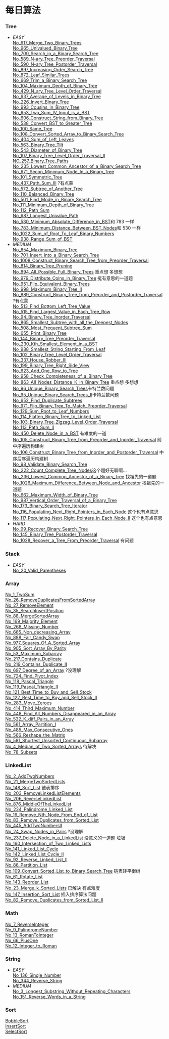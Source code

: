 # 每日算法
### Tree 
* _EASY_</br>
[No_617_Merge_Two_Binary_Trees](/src/Tree/easy/No_617_Merge_Two_Binary_Trees/Solution.java) </br>
[No_965_Univalued_Binary_Tree](/src/Tree/easy/No_965_Univalued_Binary_Tree/Solution.java) </br>
[No_700_Search_in_a_Binary_Search_Tree](/src/Tree/easy/No_700_Search_in_a_Binary_Search_Tree/Solution.java) </br>
[No_589_N-ary_Tree_Preorder_Traversal](/src/Tree/easy/No_589_N_ary_Tree_Preorder_Traversal/Solution.java) </br>
[No_590_N-ary_Tree_Postorder_Traversal](/src/Tree/easy/No_590_N_ary_Tree_Postorder_Traversal/Solution.java) </br>
[No_897_Increasing_Order_Search_Tree](/src/Tree/easy/No_897_Increasing_Order_Search_Tree/Solution.java) </br>
[No_872_Leaf_Similar_Trees](/src/Tree/easy/No_872_Leaf_Similar_Trees/Solution.java) </br>
[No_669_Trim_a_Binary_Search_Tree](/src/Tree/easy/No_669_Trim_a_Binary_Search_Tree/Solution.java) </br>
[No_104_Maximum_Depth_of_Binary_Tree](/src/Tree/easy/No_104_Maximum_Depth_of_Binary_Tree/Solution.java) </br>
[No_429_N_ary_Tree_Level_Order_Traversal](/src/Tree/easy/No_429_N_ary_Tree_Level_Order_Traversal/Solution.java) </br>
[No_637_Average_of_Levels_in_Binary_Tree](/src/Tree/easy/No_637_Average_of_Levels_in_Binary_Tree/Solution.java) </br>
[No_226_Invert_Binary_Tree](/src/Tree/easy/No_226_Invert_Binary_Tree/Solution.java) </br>
[No_993_Cousins_in_Binary_Tree](/src/Tree/easy/No_993_Cousins_in_Binary_Tree/Solution.java) </br>
[No_653_Two_Sum_IV_Input_is_a_BST](/src/Tree/easy/No_653_Two_Sum_IV_Input_is_a_BST/Solution.java) </br>
[No_606_Construct_String_from_Binary_Tree](/src/Tree/easy/No_606_Construct_String_from_Binary_Tree/Solution.java) </br>
[No_538_Convert_BST_to_Greater_Tree](/src/Tree/easy/No_538_Convert_BST_to_Greater_Tree/Solution.java) </br>
[No_100_Same_Tree](/src/Tree/easy/No_100_Same_Tree/Solution.java) </br>
[No_108_Convert_Sorted_Array_to_Binary_Search_Tree](/src/Tree/easy/No_108_Convert_Sorted_Array_to_Binary_Search_Tree/Solution.java) </br>
[No_404_Sum_of_Left_Leaves](/src/Tree/easy/No_404_Sum_of_Left_Leaves/Solution.java) </br>
[No_563_Binary_Tree_Tilt](/src/Tree/easy/No_563_Binary_Tree_Tilt/Solution.java) </br>
[No_543_Diameter_of_Binary_Tree](/src/Tree/easy/No_543_Diameter_of_Binary_Tree/Solution.java) </br>
[No_107_Binary_Tree_Level_Order_Traversal_II](/src/Tree/easy/No_107_Binary_Tree_Level_Order_Traversal_II/Solution.java) </br>
[NO_257_Binary_Tree_Paths](/src/Tree/easy/NO_257_Binary_Tree_Paths/Solution.java) </br>
[No_235_Lowest_Common_Ancestor_of_a_Binary_Search_Tree](/src/Tree/easy/No_235_Lowest_Common_Ancestor_of_a_Binary_Search_Tree/Solution.java) </br>
[No_671_Secon_Minimum_Node_In_a_Binary_Tree](/src/Tree/easy/No_671_Secon_Minimum_Node_In_a_Binary_Tree/Solution.java) </br>
[No_101_Symmetric_Tree](/src/Tree/easy/No_101_Symmetric_Tree/Solution.java) </br>
[No_437_Path_Sum_III](/src/Tree/easy/No_437_Path_Sum_III/Solution.java) ?有点蒙</br>
[No_572_Subtree_of_Another_Tree](/src/Tree/easy/No_572_Subtree_of_Another_Tree/Solution.java)</br>
[No_110_Balanced_Binary_Tree](/src/Tree/easy/No_110_Balanced_Binary_Tree/Solution.java)</br>
[No_501_Find_Mode_in_Binary_Search_Tree](/src/Tree/easy/No_501_Find_Mode_in_Binary_Search_Tree/Solution.java)</br>
[No_111_Minimum_Depth_of_Binary_Tree](/src/Tree/easy/No_111_Minimum_Depth_of_Binary_Tree/Solution.java)</br>
[No_112_Path_Sum](/src/Tree/easy/No_112_Path_Sum/Solution.java)</br>
[No_687_Longest_Univalue_Path](/src/Tree/easy/No_687_Longest_Univalue_Path/Solution.java)</br>
[No_530_Minimum_Absolute_Difference_in_BST](/src/Tree/easy/No_530_Minimum_Absolute_Difference_in_BST/Solution.java)和 783 一样</br>
[No_783_Minimum_Distance_Between_BST_Nodes](/src/Tree/easy/No_783_Minimum_Distance_Between_BST_Nodes/Solution.java)和 530 一样</br>
[No_1022_Sum_of_Root_To_Leaf_Binary_Numbers](/src/Tree/easy/No_1022_Sum_of_Root_To_Leaf_Binary_Numbers/Solution.java)</br>
[No_938_Range_Sum_of_BST](/src/Tree/easy/No_938_Range_Sum_of_BST/Solution.java)</br>
* _MEDIUM_</br>
[No_654_Maximum_Binary_Tree](/src/Tree/medium/No_654_Maximum_Binary_Tree/Solution.java)</br>
[No_701_Insert_into_a_Binary_Search_Tree](/src/Tree/medium/No_701_Insert_into_a_Binary_Search_Tree/Solution.java)</br>
[No_1008_Construct_Binary_Search_Tree_from_Preorder_Traversal](/src/Tree/medium/No_1008_Construct_Binary_Search_Tree_from_Preorder_Traversal/Solution.java)</br>
[No_814_Binary_Tree_Pruning](/src/Tree/medium/No_814_Binary_Tree_Pruning/Solution.java)</br>
[No_894_All_Possible_Full_Binary_Trees](/src/Tree/medium/No_894_All_Possible_Full_Binary_Trees/Solution.java) 重点想 多想想</br>
[No_979_Distribute_Coins_in_Binary_Tree](/src/Tree/medium/No_979_Distribute_Coins_in_Binary_Tree/Solution.java) 挺有意思的一道题</br>
[No_951_Flip_Equivalent_Binary_Trees](/src/Tree/medium/No_951_Flip_Equivalent_Binary_Trees/Solution.java)</br>
[No_998_Maximum_Binary_Tree_II](/src/Tree/medium/No_998_Maximum_Binary_Tree_II/Solution.java)</br>
[No_889_Construct_Binary_Tree_from_Preorder_and_Postorder_Traversal](/src/Tree/medium/No_889_Construct_Binary_Tree_from_Preorder_and_Postorder_Traversal/Solution.java)?有点蒙</br>
[No_513_Find_Bottom_Left_Tree_Value](/src/Tree/medium/No_513_Find_Bottom_Left_Tree_Value/Solution.java)</br>
[No_515_Find_Largest_Value_in_Each_Tree_Row](/src/Tree/medium/No_515_Find_Largest_Value_in_Each_Tree_Row/Solution.java)</br>
[No_94_Binary_Tree_Inorder_Traversal](/src/Tree/medium/No_94_Binary_Tree_Inorder_Traversal/Solution.java)</br>
[No_865_Smallest_Subtree_with_all_the_Deepest_Nodes](/src/Tree/medium/No_865_Smallest_Subtree_with_all_the_Deepest_Nodes/Solution.java)</br>
[No_508_Most_Frequent_Subtree_Sum](/src/Tree/medium/No_508_Most_Frequent_Subtree_Sum/Solution.java)</br>
[No_655_Print_Binary_Tree](/src/Tree/medium/No_655_Print_Binary_Tree/Solution.java)</br>
[No_144_Binary_Tree_Preorder_Traversal](/src/Tree/medium/No_144_Binary_Tree_Preorder_Traversal/Solution.java)</br>
[No_230_Kth_Smallest_Element_in_a_BST](/src/Tree/medium/No_230_Kth_Smallest_Element_in_a_BST/Solution.java)</br>
[No_988_Smallest_String_Starting_From_Leaf](/src/Tree/medium/No_988_Smallest_String_Starting_From_Leaf/Solution.java)</br>
[No_102_Binary_Tree_Level_Order_Traversal](/src/Tree/medium/No_102_Binary_Tree_Level_Order_Traversal/Solution.java)</br>
[No_337_House_Robber_III](/src/Tree/medium/No_337_House_Robber_III/Solution.java)</br>
[No_199_Binary_Tree_Right_Side_View](/src/Tree/medium/No_199_Binary_Tree_Right_Side_View/Solution.java)</br>
[No_623_Add_One_Row_to_Tree](/src/Tree/medium/No_623_Add_One_Row_to_Tree/Solution.java)</br>
[No_958_Check_Completeness_of_a_Binary_Tree](/src/Tree/medium/No_958_Check_Completeness_of_a_Binary_Tree/Solution.java)</br>
[No_863_All_Nodes_Distance_K_in_Binary_Tree](/src/Tree/medium/No_863_All_Nodes_Distance_K_in_Binary_Tree/Solution.java) 重点想 多想想</br>
[No_96_Unique_Binary_Search_Trees](/src/Tree/medium/No_96_Unique_Binary_Search_Trees/Solution.java)卡特兰数问题</br>
[No_95_Unique_Binary_Search_Trees_II](/src/Tree/medium/No_95_Unique_Binary_Search_Trees_II/Solution.java)卡特兰数问题</br>
[No_652_Find_Duplicate_Subtrees](/src/Tree/medium/No_652_Find_Duplicate_Subtrees/Solution.java)</br>
[No_971_Flip_Binary_Tree_To_Match_Preorder_Traversal](/src/Tree/medium/No_971_Flip_Binary_Tree_To_Match_Preorder_Traversal/Solution.java)</br>
[No_129_Sum_Root_to_Leaf_Numbers](/src/Tree/medium/No_129_Sum_Root_to_Leaf_Numbers/Solution.java)</br>
[No_114_Flatten_Binary_Tree_to_Linked_List](/src/Tree/medium/No_114_Flatten_Binary_Tree_to_Linked_List/Solution.java)</br>
[No_103_Binary_Tree_Zigzag_Level_Order_Traversal](/src/Tree/medium/No_103_Binary_Tree_Zigzag_Level_Order_Traversal/Solution.java)</br>
[No_113_Path_Sum_II](/src/Tree/medium/No_113_Path_Sum_II/Solution.java)</br>
[No_450_Delete_Node_in_a_BST](/src/Tree/medium/No_450_Delete_Node_in_a_BST/Solution.java) 有难度的一道</br>
[No_105_Construct_Binary_Tree_from_Preorder_and_Inorder_Traversal](/src/Tree/medium/No_105_Construct_Binary_Tree_from_Preorder_and_Inorder_Traversal/Solution.java) 前中序遍历构建树</br>
[No_106_Construct_Binary_Tree_from_Inorder_and_Postorder_Traversal](/src/Tree/medium/No_106_Construct_Binary_Tree_from_Inorder_and_Postorder_Traversal/Solution.java) 中序后序遍历构建树</br>
[No_98_Validate_Binary_Search_Tree](/src/Tree/medium/No_98_Validate_Binary_Search_Tree/Solution.java)</br>
[No_222_Count_Complete_Tree_Nodes](/src/Tree/medium/No_222_Count_Complete_Tree_Nodes/Solution.java)这个题好无聊啊...</br>
[No_236_Lowest_Common_Ancestor_of_a_Binary_Tree](/src/Tree/medium/No_236_Lowest_Common_Ancestor_of_a_Binary_Tree/Solution.java) 找祖先的一道题</br>
[No_1026_Maximum_Difference_Between_Node_and_Ancestor](/src/Tree/medium/No_1026_Maximum_Difference_Between_Node_and_Ancestor/Solution.java) 找祖先的一道题</br>
[No_662_Maximum_Width_of_Binary_Tree](/src/Tree/medium/No_662_Maximum_Width_of_Binary_Tree/Solution.java)</br>
[No_987_Vertical_Order_Traversal_of_a_Binary_Tree](/src/Tree/medium/No_987_Vertical_Order_Traversal_of_a_Binary_Tree/Solution.java)</br>
[No_173_Binary_Search_Tree_Iterator](/src/Tree/medium/No_173_Binary_Search_Tree_Iterator/Solution.java)</br>
[No_116_Populating_Next_Right_Pointers_in_Each_Node](/src/Tree/medium/No_116_Populating_Next_Right_Pointers_in_Each_Node/Solution.java) 这个也有点意思</br>
[No_117_Populating_Next_Right_Pointers_in_Each_Node_II](/src/Tree/medium/No_117_Populating_Next_Right_Pointers_in_Each_Node_II/Solution.java) 这个也有点意思</br>
* _HARD_</br>
[No_99_Recover_Binary_Search_Tree](/src/Tree/hard/No_99_Recover_Binary_Search_Tree/Solution.java)</br>
[No_145_Binary_Tree_Postorder_Traversal](/src/Tree/hard/No_145_Binary_Tree_Postorder_Traversal/Solution.java)</br>
[No_1028_Recover_a_Tree_From_Preorder_Traversal](/src/Tree/hard/No_1028_Recover_a_Tree_From_Preorder_Traversal/Solution.java) 有问题</br>
### Stack 
* _EASY_</br>
[No_20_Valid_Parentheses](/src/Stack/easy/No_20_Valid_Parentheses/Solution.java)</br>
### Array
[No_1_TwoSum](/src/Array/No_1_TwoSum/Solution.java) </br>
[No_26_RemoveDuplicatesFromSortedArray](/src/Array/No_26_RemoveDuplicatesFromSortedArray/Solution.java) </br>
[No_27_RemoveElement](/src/Array/No_27_RemoveElement/Solution.java) </br>
[No_35_SearchInsertPosition](/src/Array/No_35_SearchInsertPosition/Solution.java) </br>
[No_88_MergeSortedArray](/src/Array/No_88_MergeSortedArray/Solution.java) </br>
[No_169_Majority_Element](/src/Array/No_169_Majority_Element/Solution.java) </br>
[No_268_Missing_Number](/src/Array/No_268_Missing_Number/Solution.java) </br>
[No_665_Non_decreasing_Array](/src/Array/No_665_Non_Decreasing_Array/Solution.java) </br>
[No_888_Fair_Candy_Swap](/src/Array/No_888_Fair_Candy_Swap/Solution.java) </br>
[No_977_Squares_Of_A_Sorted_Array](/src/Array/No_977_Squares_Of_A_Sorted_Array/Solution.java) </br>
[No_905_Sort_Array_By_Parity](/src/Array/No_905_Sort_Array_By_Parity/Solution.java) </br>
[No_53_Maximum_Subarray](/src/Array/No_53_Maximum_Subarray/Solution.java) </br>
[No_217_Contains_Duplicate](/src/Array/No_217_Contains_Duplicate/Solution.java) </br>
[No_219_Contains_Duplicate_II](/src/Array/No_219_Contains_Duplicate_II/Solution.java) </br>
[No_697_Degree_of_an_Array](/src/Array/No_697_Degree_of_an_Array/Solution.java) ?没理解</br>
[No_724_Find_Pivot_Index](/src/Array/No_724_Find_Pivot_Index/Solution.java) </br>
[No_118_Pascal_Triangle](/src/Array/No_118_Pascal_Triangle/Solution.java) </br>
[No_119_Pascal_Triangle_II](/src/Array/No_119_Pascal_Triangle_II/Solution.java) </br>
[No_121_Best_Time_to_Buy_and_Sell_Stock](/src/Array/No_121_Best_Time_to_Buy_and_Sell_Stock/Solution.java) </br>
[No_122_Best_Time_to_Buy_and_Sell_Stock_II](/src/Array/No_122_Best_Time_to_Buy_and_Sell_Stock_ll/Solution.java) </br>
[No_283_Move_Zeroes](/src/Array/No_283_Move_Zeroes/Solution.java) </br>
[No_414_Third_Maximum_Number](/src/Array/No_414_Third_Maximum_Number/Solution.java) </br>
[No_448_Find_All_Numbers_Disappeared_in_an_Array](/src/Array/No_448_Find_All_Numbers_Disappeared_in_an_Array/Solution.java) </br>
[No_532_K_diff_Pairs_in_an_Array](/src/Array/No_532_K_diff_Pairs_in_an_Array/Solution.java) </br>
[No_561_Array_Partition_I](/src/Array/No_561_Array_Partition_I/Solution.java) </br>
[No_485_Max_Consecutive_Ones](/src/Array/No_485_Max_Consecutive_Ones/Solution.java) </br>
[No_566_Reshape_the_Matrix](/src/Array/No_566_Reshape_the_Matrix/Solution.java) </br>
[No_581_Shortest_Unsorted_Continuous_Subarray](/src/Array/No_581_Shortest_Unsorted_Continuous_Subarray/Solution.java) </br>
[No_4_Median_of_Two_Sorted_Arrays](/src/Array/No_4_Median_of_Two_Sorted_Arrays/Solution.java) 待解决 </br>
[No_78_Subsets](/src/Array/No_78_Subsets/Solution.java) </br>
### LinkedList
[No_2_AddTwoNumbers](/src/LinkedList/No_2_AddTwoNumbers/Solution.java) </br>
[No_21_MergeTwoSortedLists](/src/LinkedList/No_21_MergeTwoSortedLists/Solution.java) </br>
[No_148_Sort_List](/src/LinkedList/No_148_Sort_List/Solution.java) 链表排序</br>
[No_203_RemoveLinkedListElements](/src/LinkedList/No_203_RemoveLinkedListElements/Solution.java) </br>
[No_206_ReverseLinkedList](/src/LinkedList/No_206_ReverseLinkedList/Solution.java) </br>
[No_876_MiddleOfTheLinkedList](/src/LinkedList/No_876_MiddleOfTheLinkedList/Solution.java) </br>
[No_234_Palindrome_Linked_List](/src/LinkedList/No_234_Palindrome_Linked_List/Solution.java) </br>
[No_19_Remove_Nth_Node_From_End_of_List](/src/LinkedList/No_19_Remove_Nth_Node_From_End_of_List/Solution.java) </br>
[No_83_Remove_Duplicates_from_Sorted_List](/src/LinkedList/No_83_Remove_Duplicates_from_Sorted_List/Solution.java) </br>
[No_445_AddTwoNumbersII](/src/LinkedList/No_445_AddTwoNumbersII/Solution.java) </br>
[No_24_Swap_Nodes_in_Pairs](/src/LinkedList/No_24_Swap_Nodes_in_Pairs/Solution.java) ?没理解 </br>
[No_237_Delete_Node_in_a_LinkedList](/src/LinkedList/No_237_Delete_Node_in_a_LinkedList/Solution.java) 没意义的一道题 垃圾 </br>
[No_160_Intersection_of_Two_Linked_Lists](/src/LinkedList/No_160_Intersection_of_Two_Linked_Lists/Solution.java)</br>
[No_141_Linked_List_Cycle](/src/LinkedList/No_141_Linked_List_Cycle/Solution.java) </br>
[No_142_Linked_List_Cycle_II](/src/LinkedList/No_142_Linked_List_Cycle_II/Solution.java) </br>
[No_92_Reverse_Linked_List_II](/src/LinkedList/No_92_Reverse_Linked_List_II/Solution.java) </br>
[No_86_Partition_List](/src/LinkedList/No_86_Partition_List/Solution.java) </br>
[No_109_Convert_Sorted_List_to_Binary_Search_Tree](/src/LinkedList/No_109_Convert_Sorted_List_to_Binary_Search_Tree/Solution.java) 链表转平衡树</br>
[No_61_Rotate_List](/src/LinkedList/No_61_Rotate_List/Solution.java)</br>
[No_143_Reorder_List](/src/LinkedList/No_143_Reorder_List/Solution.java)</br>
[No_23_Merge_k_Sorted_Lists](/src/LinkedList/No_23_Merge_k_Sorted_Lists/Solution.java) 已解决 有点难度</br>
[No_147_Insertion_Sort_List](/src/LinkedList/No_147_Insertion_Sort_List/Solution.java) 插入排序算法问题</br>
[No_82_Remove_Duplicates_from_Sorted_List_II](/src/LinkedList/No_82_Remove_Duplicates_from_Sorted_List_II/Solution.java)</br>

### Math
[No_7_ReverseInteger](/src/Math/No_7_ReverseInteger/Solution.java) </br>
[No_9_PalindromeNumber](/src/Math/No_9_PalindromeNumber/Solution.java) </br>
[No_13_RomanToInteger](/src/Math/No_13_RomanToInteger/Solution.java) </br>
[No_66_PlusOne](/src/Math/No_66_PlusOne/Solution.java) </br>
[No_12_Integer_to_Roman](/src/Math/No_12_Integer_to_Roman/Solution.java) </br>
### String
* _EASY_</br>
[No_136_Single_Number](/src/String/easy/No_136_Single_Number/Solution.java) </br>
[No_344_Reverse_String](/src/String/easy/No_344_Reverse_String/Solution.java) </br>
* _MEDIUM_</br>
[No_3_Longest_Substring_Without_Repeating_Characters](/src/String/medium/No_3_Longest_Substring_Without_Repeating_Characters/Solution.java) </br>
[No_151_Reverse_Words_in_a_String](/src/String/medium/No_151_Reverse_Words_in_a_String/Solution.java) </br>
### Sort
[BobbleSort](/src/Sort/BobbleSort.java)</br>
[InsertSort](/src/Sort/InsertSort.java)</br>
[SelectSort](/src/Sort/SelectSort.java)</br>
